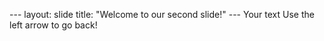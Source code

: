  --- layout: slide title: "Welcome to our second slide!" --- Your text Use the left arrow to go back! 
